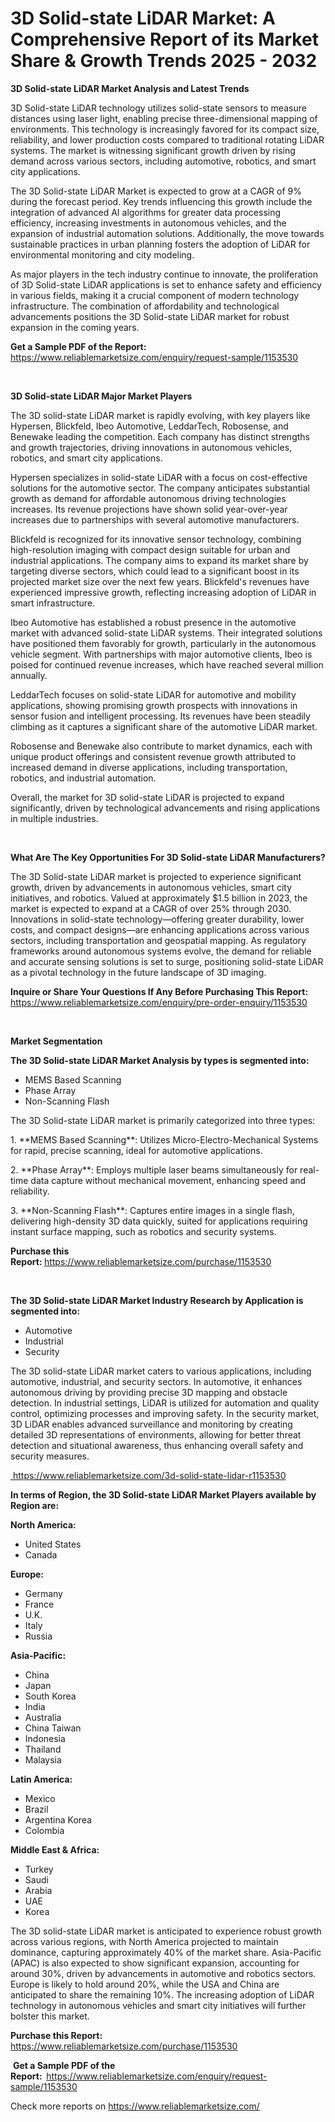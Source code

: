 <p><h1>3D Solid-state LiDAR Market: A Comprehensive Report of its Market Share & Growth Trends 2025 - 2032</h1></p><p><strong>3D Solid-state LiDAR Market Analysis and Latest Trends</strong></p>
<p><p>3D Solid-state LiDAR technology utilizes solid-state sensors to measure distances using laser light, enabling precise three-dimensional mapping of environments. This technology is increasingly favored for its compact size, reliability, and lower production costs compared to traditional rotating LiDAR systems. The market is witnessing significant growth driven by rising demand across various sectors, including automotive, robotics, and smart city applications.</p><p>The 3D Solid-state LiDAR Market is expected to grow at a CAGR of 9% during the forecast period. Key trends influencing this growth include the integration of advanced AI algorithms for greater data processing efficiency, increasing investments in autonomous vehicles, and the expansion of industrial automation solutions. Additionally, the move towards sustainable practices in urban planning fosters the adoption of LiDAR for environmental monitoring and city modeling. </p><p>As major players in the tech industry continue to innovate, the proliferation of 3D Solid-state LiDAR applications is set to enhance safety and efficiency in various fields, making it a crucial component of modern technology infrastructure. The combination of affordability and technological advancements positions the 3D Solid-state LiDAR market for robust expansion in the coming years.</p></p>
<p><strong>Get a Sample PDF of the Report:&nbsp;</strong> <a href="https://www.reliablemarketsize.com/enquiry/request-sample/1153530?utm_campaign=3564&utm_medium=2&utm_source=Github&utm_content=ia&utm_term=12042025&utm_id=3d-solid-state-lidar">https://www.reliablemarketsize.com/enquiry/request-sample/1153530</a></p>
<p>&nbsp;</p>
<p><strong>3D Solid-state LiDAR Major Market Players</strong></p>
<p><p>The 3D solid-state LiDAR market is rapidly evolving, with key players like Hypersen, Blickfeld, Ibeo Automotive, LeddarTech, Robosense, and Benewake leading the competition. Each company has distinct strengths and growth trajectories, driving innovations in autonomous vehicles, robotics, and smart city applications.</p><p>Hypersen specializes in solid-state LiDAR with a focus on cost-effective solutions for the automotive sector. The company anticipates substantial growth as demand for affordable autonomous driving technologies increases. Its revenue projections have shown solid year-over-year increases due to partnerships with several automotive manufacturers.</p><p>Blickfeld is recognized for its innovative sensor technology, combining high-resolution imaging with compact design suitable for urban and industrial applications. The company aims to expand its market share by targeting diverse sectors, which could lead to a significant boost in its projected market size over the next few years. Blickfeld's revenues have experienced impressive growth, reflecting increasing adoption of LiDAR in smart infrastructure.</p><p>Ibeo Automotive has established a robust presence in the automotive market with advanced solid-state LiDAR systems. Their integrated solutions have positioned them favorably for growth, particularly in the autonomous vehicle segment. With partnerships with major automotive clients, Ibeo is poised for continued revenue increases, which have reached several million annually.</p><p>LeddarTech focuses on solid-state LiDAR for automotive and mobility applications, showing promising growth prospects with innovations in sensor fusion and intelligent processing. Its revenues have been steadily climbing as it captures a significant share of the automotive LiDAR market.</p><p>Robosense and Benewake also contribute to market dynamics, each with unique product offerings and consistent revenue growth attributed to increased demand in diverse applications, including transportation, robotics, and industrial automation.</p><p>Overall, the market for 3D solid-state LiDAR is projected to expand significantly, driven by technological advancements and rising applications in multiple industries.</p></p>
<p>&nbsp;</p>
<p><strong>What Are The Key Opportunities For 3D Solid-state LiDAR Manufacturers?</strong></p>
<p><p>The 3D Solid-state LiDAR market is projected to experience significant growth, driven by advancements in autonomous vehicles, smart city initiatives, and robotics. Valued at approximately $1.5 billion in 2023, the market is expected to expand at a CAGR of over 25% through 2030. Innovations in solid-state technology—offering greater durability, lower costs, and compact designs—are enhancing applications across various sectors, including transportation and geospatial mapping. As regulatory frameworks around autonomous systems evolve, the demand for reliable and accurate sensing solutions is set to surge, positioning solid-state LiDAR as a pivotal technology in the future landscape of 3D imaging.</p></p>
<p><strong>Inquire or Share Your Questions If Any Before Purchasing This Report:</strong> <a href="https://www.reliablemarketsize.com/enquiry/pre-order-enquiry/1153530?utm_campaign=3564&utm_medium=2&utm_source=Github&utm_content=ia&utm_term=12042025&utm_id=3d-solid-state-lidar">https://www.reliablemarketsize.com/enquiry/pre-order-enquiry/1153530</a></p>
<p>&nbsp;</p>
<p><strong>Market Segmentation</strong></p>
<p><strong>The 3D Solid-state LiDAR Market Analysis by types is segmented into:</strong></p>
<p><ul><li>MEMS Based Scanning</li><li>Phase Array</li><li>Non-Scanning Flash</li></ul></p>
<p><p>The 3D Solid-state LiDAR market is primarily categorized into three types: </p><p>1. **MEMS Based Scanning**: Utilizes Micro-Electro-Mechanical Systems for rapid, precise scanning, ideal for automotive applications.</p><p>2. **Phase Array**: Employs multiple laser beams simultaneously for real-time data capture without mechanical movement, enhancing speed and reliability.</p><p>3. **Non-Scanning Flash**: Captures entire images in a single flash, delivering high-density 3D data quickly, suited for applications requiring instant surface mapping, such as robotics and security systems.</p></p>
<p><strong>Purchase this Report:&nbsp;</strong><a href="https://www.reliablemarketsize.com/purchase/1153530?utm_campaign=3564&utm_medium=2&utm_source=Github&utm_content=ia&utm_term=12042025&utm_id=3d-solid-state-lidar">https://www.reliablemarketsize.com/purchase/1153530</a></p>
<p>&nbsp;</p>
<p><strong>The 3D Solid-state LiDAR Market Industry Research by Application is segmented into:</strong></p>
<p><ul><li>Automotive</li><li>Industrial</li><li>Security</li></ul></p>
<p><p>The 3D solid-state LiDAR market caters to various applications, including automotive, industrial, and security sectors. In automotive, it enhances autonomous driving by providing precise 3D mapping and obstacle detection. In industrial settings, LiDAR is utilized for automation and quality control, optimizing processes and improving safety. In the security market, 3D LiDAR enables advanced surveillance and monitoring by creating detailed 3D representations of environments, allowing for better threat detection and situational awareness, thus enhancing overall safety and security measures.</p></p>
<p><a href="https://www.reliablemarketsize.com/3d-solid-state-lidar-r1153530?utm_campaign=3564&utm_medium=2&utm_source=Github&utm_content=ia&utm_term=12042025&utm_id=3d-solid-state-lidar">&nbsp;https://www.reliablemarketsize.com/3d-solid-state-lidar-r1153530</a></p>
<p><strong>In terms of Region, the 3D Solid-state LiDAR Market Players available by Region are:</strong></p>
<p>
    <p> <strong> North America: </strong>
        <ul>
            <li>United States</li>
            <li>Canada</li>
        </ul>
        </p> 
    <p> <strong> Europe: </strong>
        <ul>
            <li>Germany</li>
            <li>France</li>
            <li>U.K.</li>
            <li>Italy</li>
            <li>Russia</li>
        </ul>
        </p> 
    <p> <strong> Asia-Pacific: </strong>
        <ul>
            <li>China</li>
            <li>Japan</li>
            <li>South Korea</li>
            <li>India</li>
            <li>Australia</li>
            <li>China Taiwan</li>
            <li>Indonesia</li>
            <li>Thailand</li>
            <li>Malaysia</li>
        </ul>
        </p> 
    <p> <strong> Latin America: </strong>
        <ul>
            <li>Mexico</li>
            <li>Brazil</li>
            <li>Argentina Korea</li>
            <li>Colombia</li>
        </ul>
        </p> 
    <p> <strong> Middle East & Africa: </strong>
        <ul>
            <li>Turkey</li>
            <li>Saudi</li>
            <li>Arabia</li>
            <li>UAE</li>
            <li>Korea</li>
        </ul>
    </p>
    </p>
<p><p>The 3D solid-state LiDAR market is anticipated to experience robust growth across various regions, with North America projected to maintain dominance, capturing approximately 40% of the market share. Asia-Pacific (APAC) is also expected to show significant expansion, accounting for around 30%, driven by advancements in automotive and robotics sectors. Europe is likely to hold around 20%, while the USA and China are anticipated to share the remaining 10%. The increasing adoption of LiDAR technology in autonomous vehicles and smart city initiatives will further bolster this market.</p></p>
<p><strong>Purchase this Report: </strong><a href="https://www.reliablemarketsize.com/purchase/1153530?utm_campaign=3564&utm_medium=2&utm_source=Github&utm_content=ia&utm_term=12042025&utm_id=3d-solid-state-lidar">https://www.reliablemarketsize.com/purchase/1153530</a></p>
<p>&nbsp;<strong>Get a Sample PDF of the Report:&nbsp;&nbsp;</strong><a href="https://www.reliablemarketsize.com/enquiry/request-sample/1153530?utm_campaign=3564&utm_medium=2&utm_source=Github&utm_content=ia&utm_term=12042025&utm_id=3d-solid-state-lidar">https://www.reliablemarketsize.com/enquiry/request-sample/1153530</a></p>
<p><strong></strong></p>
<p>Check more reports on <a href="https://www.reliablemarketsize.com/?utm_campaign=3564&utm_medium=2&utm_source=Github&utm_content=ia&utm_term=12042025&utm_id=3d-solid-state-lidar">https://www.reliablemarketsize.com/</a></p>
